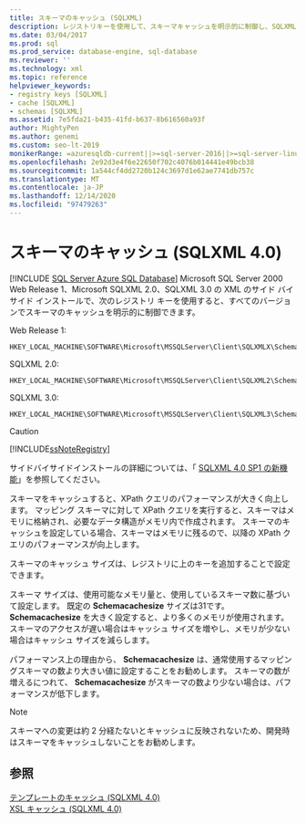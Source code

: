 ```yaml
---
title: スキーマのキャッシュ (SQLXML)
description: レジストリキーを使用して、スキーマキャッシュを明示的に制御し、SQLXML 4.0 で XPath クエリのパフォーマンスを向上させる方法について説明します。
ms.date: 03/04/2017
ms.prod: sql
ms.prod_service: database-engine, sql-database
ms.reviewer: ''
ms.technology: xml
ms.topic: reference
helpviewer_keywords:
- registry keys [SQLXML]
- cache [SQLXML]
- schemas [SQLXML]
ms.assetid: 7e5fda21-b435-41fd-b637-8b616560a93f
author: MightyPen
ms.author: genemi
ms.custom: seo-lt-2019
monikerRange: =azuresqldb-current||>=sql-server-2016||>=sql-server-linux-2017||=azuresqldb-mi-current
ms.openlocfilehash: 2e92d3e4f6e22650f702c4076b014441e49bcb38
ms.sourcegitcommit: 1a544cf4dd2720b124c3697d1e62ae7741db757c
ms.translationtype: MT
ms.contentlocale: ja-JP
ms.lasthandoff: 12/14/2020
ms.locfileid: "97479263"
---
```

# <a name="schema-caching-sqlxml-40"></a>スキーマのキャッシュ (SQLXML 4.0)
[!INCLUDE [SQL Server Azure SQL Database](../../../includes/applies-to-version/sql-asdb.md)]
  Microsoft SQL Server 2000 Web Release 1、Microsoft SQLXML 2.0、SQLXML 3.0 の XML のサイド バイ サイド インストールで、次のレジストリ キーを使用すると、すべてのバージョンでスキーマのキャッシュを明示的に制御できます。  
  
 Web Release 1:  
  
```  
HKEY_LOCAL_MACHINE\SOFTWARE\Microsoft\MSSQLServer\Client\SQLXMLX\SchemaCacheSize  
```  
  
 SQLXML 2.0:  
  
```  
HKEY_LOCAL_MACHINE\SOFTWARE\Microsoft\MSSQLServer\Client\SQLXML2\SchemaCacheSize  
```  
  
 SQLXML 3.0:  
  
```  
HKEY_LOCAL_MACHINE\SOFTWARE\Microsoft\MSSQLServer\Client\SQLXML3\SchemaCacheSize  
```  
  
> [!CAUTION]  
>  [!INCLUDE[ssNoteRegistry](../../../includes/ssnoteregistry-md.md)]  
  
 サイドバイサイドインストールの詳細については、「 [SQLXML 4.0 SP1 の新機能](../../../relational-databases/sqlxml/what-s-new-in-sqlxml-4-0-sp1.md)」を参照してください。  
  
 スキーマをキャッシュすると、XPath クエリのパフォーマンスが大きく向上します。 マッピング スキーマに対して XPath クエリを実行すると、スキーマはメモリに格納され、必要なデータ構造がメモリ内で作成されます。 スキーマのキャッシュを設定している場合、スキーマはメモリに残るので、以降の XPath クエリのパフォーマンスが向上します。  
  
 スキーマのキャッシュ サイズは、レジストリに上のキーを追加することで設定できます。  
  
 スキーマ サイズは、使用可能なメモリ量と、使用しているスキーマ数に基づいて設定します。 既定の **Schemacachesize** サイズは31です。 **Schemacachesize** を大きく設定すると、より多くのメモリが使用されます。 スキーマのアクセスが遅い場合はキャッシュ サイズを増やし、メモリが少ない場合はキャッシュ サイズを減らします。  
  
 パフォーマンス上の理由から、 **Schemacachesize** は、通常使用するマッピングスキーマの数より大きい値に設定することをお勧めします。 スキーマの数が増えるにつれて、 **Schemacachesize** がスキーマの数より少ない場合は、パフォーマンスが低下します。  
  
> [!NOTE]  
>  スキーマへの変更は約 2 分経たないとキャッシュに反映されないため、開発時はスキーマをキャッシュしないことをお勧めします。  
  
## <a name="see-also"></a>参照  
 [テンプレートのキャッシュ &#40;SQLXML 4.0&#41;](../../../relational-databases/sqlxml-annotated-xsd-schemas-xpath-queries/caching-templates-xml-schemas/template-caching-sqlxml-4-0.md)   
 [XSL キャッシュ &#40;SQLXML 4.0&#41;](../../../relational-databases/sqlxml-annotated-xsd-schemas-xpath-queries/caching-templates-xml-schemas/xsl-caching-sqlxml-4-0.md)  
  
  
